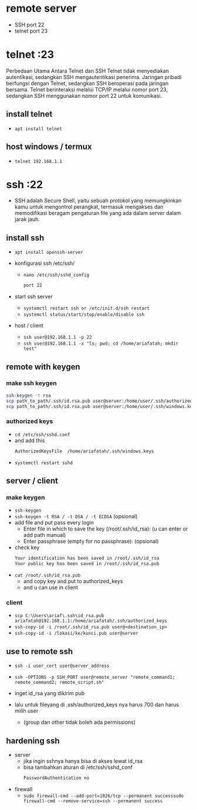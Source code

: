 # remote server
- SSH port 22
- telnet port 23

# telnet :23
Perbedaan Utama Antara Telnet dan SSH Telnet tidak menyediakan autentikasi, sedangkan SSH mengautentikasi penerima. Jaringan pribadi berfungsi dengan Telnet, sedangkan SSH beroperasi pada jaringan bersama. Telnet berinteraksi melalui TCP/IP melalui nomor port 23, sedangkan SSH menggunakan nomor port 22 untuk komunikasi.

## install telnet
- ```apt install telnet```

## host windows / termux
- ```telnet 192.168.1.1```

# ssh :22
- SSH adalah Secure Shell, yaitu sebuah protokol yang memungkinkan kamu untuk mengontrol perangkat, termasuk mengakses dan memodifikasi beragam pengaturan file yang ada dalam server dalam jarak jauh.

## install ssh
- ```apt install openssh-server```
- konfigurasi ssh /etc/ssh/
  - ```nano /etc/ssh/sshd_config```
    ```bash
    port 22
    ```

- start ssh server
  - ```systemctl restart ssh or /etc/init.d/ssh restart```
  - ```systemctl status/start/stop/enable/disable ssh```

- host / client
  - ```ssh user@192.168.1.1 -p 22```
  - ```ssh user@192.168.1.1 -x "ls; pwd; cd /home/ariafatah; mkdir test"```

## remote with keygen
### make ssh keygen
```bash
ssh-keygen -t rsa
scp path_to_path/.ssh/id.rsa.pub user@server:/home/user/.ssh/authorized_keys
scp path_to_path/.ssh/id.rsa.pub user@server:/home/user/.ssh/windows.keys
```

### authorized keys
- ```cd /etc/ssh/sshd.conf```
- and add this
  ```bash
  AuthorizedKeysFile  /home/ariafatah/.ssh/windows.keys
  ```
- ```systemctl restart sshd```

## server / client
### make keygen
  - ```ssh-keygen```
  - ```ssh-keygen -t RSA / -t DSA / -t ECDSA``` (opsional)
  - add file and put pass every login
    - Enter file in which to save the key (/root/.ssh/id_rsa): (u can enter or add path manual)
    - Enter passphrase (empty for no passphrase): (opsional)
  - check key
    ```bash
    Your identification has been saved in /root/.ssh/id_rsa
    Your public key has been saved in /root/.ssh/id_rsa.pub
    ```
  - ```cat /root/.ssh/id_rsa.pub```
    - and copy key and put to authorized_keys
    - and u can use in client

### client
- ```scp C:\Users\ariaf\.ssh\id_rsa.pub ariafatah@192.168.1.1:/home/ariafatah/.ssh/authorized_keys```
- ```ssh-copy-id -i /root/.ssh/id_rsa.pub user@<destination_ip>```
- ```ssh-copy-id -i /lokasi/ke/kunci.pub user@server```

## use to remote ssh
- ```ssh -i user_cert user@server_address```
- ```ssh -OPTIONS -p SSH_PORT user@remote_server "remote_command1; remote_command2; remote_script.sh"```

- inget id_rsa yang dikirim pub
- lalu untuk fileyang di .ssh/authorized_keys nya harus 700 dan harus milih user 
  - (group dan other tidak boleh ada permissions)

## hardening ssh
- server
  - jika ingin sshnya hanya bisa di akses lewat id_rsa
  - bisa tambahkan aturan di /etc/ssh/sshd_conf
    ```bash
    PasswordAuthentication no
    ```
- firewall
  - ```sudo firewall-cmd --add-port=1026/tcp --permanent successsudo firewall-cmd --remove-service=ssh --permanent success```